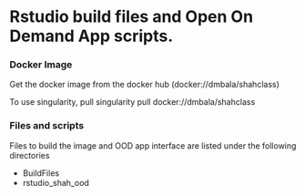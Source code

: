 # Rstudio build files and Open On Demand App scripts. 

### Docker Image
Get the docker image from the docker hub (docker://dmbala/shahclass)

To use singularity, pull 
    singularity pull docker://dmbala/shahclass  

### Files and scripts
Files to build the image and OOD app interface are listed under the following directories
* BuildFiles		
* rstudio_shah_ood

